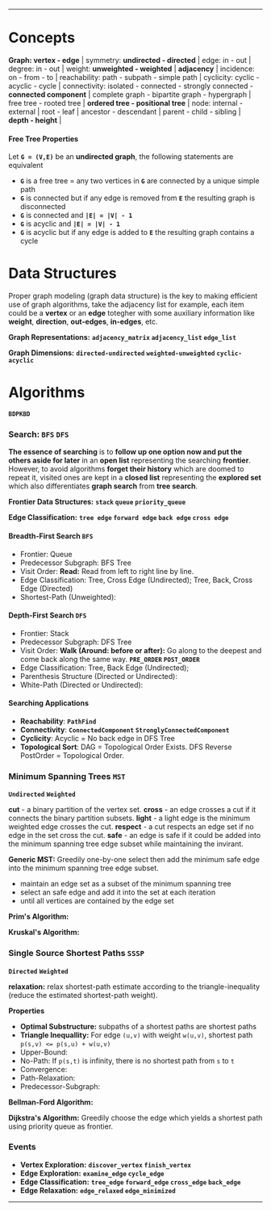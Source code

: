 ***

Concepts
========
**Graph: vertex - edge** |
symmetry: **undirected - directed** |
edge: in - out |
degree: in - out |
weight: **unweighted - weighted** |
**adjacency** |
incidence: on - from - to |
reachability: path - subpath - simple path |
cyclicity: cyclic - acyclic - cycle |
connectivity: isolated - connected - strongly connected - **connected component** |
complete graph - bipartite graph - hypergraph |
free tree - rooted tree |
**ordered tree - positional tree** |
node: internal - external |
root - leaf |
ancestor - descendant |
parent - child - sibling |
**depth - height** |

#### Free Tree Properties
Let **`G = (V,E)`** be an **undirected graph**, the following statements are equivalent

* **`G`** is a free tree = any two vertices in **`G`** are connected by a unique simple path
* **`G`** is connected but if any edge is removed from **`E`** the resulting graph is disconnected
* **`G`** is connected and **`|E| = |V| - 1`**
* **`G`** is acyclic and **`|E| = |V| - 1`**
* **`G`** is acyclic but if any edge is added to **`E`** the resulting graph contains a cycle


Data Structures
===============
Proper graph modeling (graph data structure) is the key to making efficient use of graph algorithms, take the adjacency list for example, each item could be a **vertex** or an **edge** totegher with some auxiliary information like **weight**, **direction**, **out-edges**, **in-edges**, etc.

**Graph Representations:**
**`adjacency_matrix` `adjacency_list` `edge_list`**

**Graph Dimensions:**
**`directed-undirected` `weighted-unweighted` `cyclic-acyclic`**


Algorithms
==========
**`BDPKBD`**

### Search: `BFS` `DFS`
**The essence of searching**
is to **follow up one option now and put the others aside for later** in an **open list** representing the searching **frontier**. However, to avoid algorithms **forget their history** which are doomed to repeat it, visited ones are kept in a **closed list** representing the **explored set** which also differentiates **graph search** from **tree search**.

**Frontier Data Structures:**
**`stack` `queue` `priority_queue`**

**Edge Classification:**
**`tree edge` `forward edge` `back edge` `cross edge`**

#### Breadth-First Search `BFS`
* Frontier: Queue
* Predecessor Subgraph: BFS Tree
* Visit Order: **Read:** Read from left to right line by line.
* Edge Classification: Tree, Cross Edge (Undirected); Tree, Back, Cross Edge (Directed)
* Shortest-Path (Unweighted):

#### Depth-First Search `DFS`
* Frontier: Stack
* Predecessor Subgraph: DFS Tree
* Visit Order: **Walk (Around: before or after):** Go along to the deepest and come back along the same way. **`PRE_ORDER` `POST_ORDER`**
* Edge Classification: Tree, Back Edge (Undirected);
* Parenthesis Structure (Directed or Undirected):
* White-Path (Directed or Undirected):

#### Searching Applications
* **Reachability**: **`PathFind`**
* **Connectivity**: **`ConnectedComponent` `StronglyConnectedComponent`**
* **Cyclicity**: Acyclic = No back edge in DFS Tree
* **Topological Sort**: DAG = Topological Order Exists. DFS Reverse PostOrder = Topological Order.


### Minimum Spanning Trees `MST`
**`Undirected`**
**`Weighted`**

**cut** - a binary partition of the vertex set.
**cross** - an edge crosses a cut if it connects the binary partition subsets.
**light** - a light edge is the minimum weighted edge crosses the cut.
**respect** - a cut respects an edge set if no edge in the set cross the cut.
**safe** - an edge is safe if it could be added into the minimum spanning tree edge subset while maintaining the invirant.


**Generic MST:**
Greedily one-by-one select then add the minimum safe edge into the minimum spanning tree edge subset.

* maintain an edge set as a subset of the minimum spanning tree
* select an safe edge and add it into the set at each iteration
* until all vertices are contained by the edge set


**Prim's Algorithm:**

**Kruskal's Algorithm:**



### Single Source Shortest Paths `SSSP`
**`Directed`**
**`Weighted`**

**relaxation:** relax shortest-path estimate according to the triangle-inequality (reduce the estimated shortest-path weight).

**Properties**

* **Optimal Substructure:** subpaths of a shortest paths are shortest paths
* **Triangle Inequallity:** For edge `(u,v)` with weight `w(u,v)`, shortest path `p(s,v) <= p(s,u) + w(u,v)`
* Upper-Bound:
* No-Path: If `p(s,t)` is infinity, there is no shortest path from `s` to `t`
* Convergence:
* Path-Relaxation:
* Predecessor-Subgraph:

**Bellman-Ford Algorithm:**

**Dijkstra's Algorithm:** Greedily choose the edge which yields a shortest path using priority queue as frontier.


### Events
* **Vertex Exploration:** **`discover_vertex` `finish_vertex`**
* **Edge Exploration:** **`examine_edge` `cycle_edge`**
* **Edge Classification:** **`tree_edge` `forward_edge` `cross_edge` `back_edge`**
* **Edge Relaxation:** **`edge_relaxed` `edge_minimized`**

***
